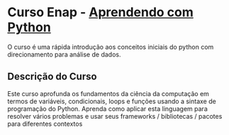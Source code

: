 # Curso Enap - [Aprendendo com Python](https://www.escolavirtual.gov.br/curso/629)

O curso é uma rápida introdução aos conceitos iniciais do python com direcionamento para análise de dados.

## Descrição do Curso
Este curso aprofunda os fundamentos da ciência da computação em termos de variáveis, condicionais, loops e funções usando a sintaxe de programação do Python. Aprenda como aplicar esta linguagem para resolver vários problemas e usar seus frameworks / bibliotecas / pacotes para diferentes contextos
